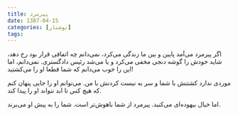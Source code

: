 ```yaml
---
title: پیرمرد
date: 1387-04-15
categories: [نوشتار]
tags:
---
```


اگر پیرمرد می‌آمد پایین و بین ما زندگی می‌کرد، نمی‌دانم چه اتفاقی قرار بود رخ دهد، شاید خودش را گوشه دنجی مخفی می‌کرد و یا می‌شد رئیس دادگستری. نمی‌دانم، اما این را خوب می‌دانم که شما قطعا او را می‌کشتید!

<!--more-->

موردی ندارد کشتنش با شما و سر به نیست کردنش با من. می‌توانم او را جایی پنهان کنم که هیچ کس تا ابد نتواند او را پیدا کند.

اما خیال بیهوده‌ای می‌کنید. پیرمرد از شما باهوش‌تر است. شما را به پیش او می‌برند.
